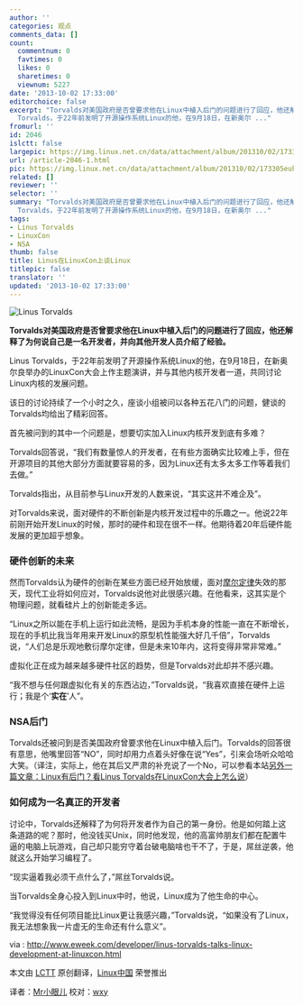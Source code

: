 ```yaml
---
author: ''
categories: 观点
comments_data: []
count:
  commentnum: 0
  favtimes: 0
  likes: 0
  sharetimes: 0
  viewnum: 5227
date: '2013-10-02 17:33:00'
editorchoice: false
excerpt: "Torvalds对美国政府是否曾要求他在Linux中植入后门的问题进行了回应，他还解释了为何说自己是一名开发者，并向其他开发人员介绍了经验。\r\nLinus
  Torvalds，于22年前发明了开源操作系统Linux的他，在9月18日，在新奥尔 ..."
fromurl: ''
id: 2046
islctt: false
largepic: https://img.linux.net.cn/data/attachment/album/201310/02/173305eukcufo9686s26om.jpg
url: /article-2046-1.html
pic: https://img.linux.net.cn/data/attachment/album/201310/02/173305eukcufo9686s26om.jpg.thumb.jpg
related: []
reviewer: ''
selector: ''
summary: "Torvalds对美国政府是否曾要求他在Linux中植入后门的问题进行了回应，他还解释了为何说自己是一名开发者，并向其他开发人员介绍了经验。\r\nLinus
  Torvalds，于22年前发明了开源操作系统Linux的他，在9月18日，在新奥尔 ..."
tags:
- Linus Torvalds
- LinuxCon
- NSA
thumb: false
title: Linus在LinuxCon上谈Linux
titlepic: false
translator: ''
updated: '2013-10-02 17:33:00'
---
```


![Linus Torvalds](https://img.linux.net.cn/data/attachment/album/201310/02/173305eukcufo9686s26om.jpg)


**Torvalds对美国政府是否曾要求他在Linux中植入后门的问题进行了回应，他还解释了为何说自己是一名开发者，并向其他开发人员介绍了经验。**


Linus Torvalds，于22年前发明了开源操作系统Linux的他，在9月18日，在新奥尔良举办的LinuxCon大会上作主题演讲，并与其他内核开发者一道，共同讨论Linux内核的发展问题。


该日的讨论持续了一个小时之久，座谈小组被问以各种五花八门的问题，健谈的Torvalds均给出了精彩回答。


首先被问到的其中一个问题是，想要切实加入Linux内核开发到底有多难？


Torvalds回答说，“我们有数量惊人的开发者，在有些方面确实比较难上手，但在开源项目的其他大部分方面就要容易的多，因为Linux还有太多太多工作等着我们去做。”


Torvalds指出，从目前参与Linux开发的人数来说，“其实这并不难企及”。


对Torvalds来说，面对硬件的不断创新是内核开发过程中的乐趣之一。他说22年前刚开始开发Linux的时候，那时的硬件和现在很不一样。他期待着20年后硬件能发展的更加超乎想象。


### **硬件创新的未来**


然而Torvalds认为硬件的创新在某些方面已经开始放缓，面对[摩尔定律](http://en.wikipedia.org/wiki/Moore%27s_law)失效的那天，现代工业将如何应对，Torvalds说他对此很感兴趣。在他看来，这其实是个物理问题，就看硅片上的创新能走多远。


“Linux之所以能在手机上运行如此流畅，是因为手机本身的性能一直在不断增长，现在的手机比我当年用来开发Linux的原型机性能强大好几千倍”，Torvalds说，“人们总是乐观地敷衍摩尔定律，但是未来10年内，这将变得非常非常难。”


虚拟化正在成为越来越多硬件社区的趋势，但是Torvalds对此却并不感兴趣。


“我不想与任何跟虚拟化有关的东西沾边，”Torvalds说，“我喜欢直接在硬件上运行；我是个‘**实在**’人”。


### **NSA后门**


Torvalds还被问到是否美国政府曾要求他在Linux中植入后门。Torvalds的回答很有意思，他嘴里回答“NO”，同时却用力点着头好像在说“Yes”，引来会场听众哈哈大笑。（译注，实际上，他在其后又严肃的补充说了一个No，可以参看本站[另外一篇文章：Linux有后门？看Linus Torvalds在LinuxCon大会上怎么说](http://linux.cn/article-2015-1.html)）


### **如何成为一名真正的开发者**


讨论中，Torvalds还解释了为何将开发者作为自己的第一身份。他是如何踏上这条道路的呢？那时，他没钱买Unix，同时他发现，他的高富帅朋友们都在配置牛逼的电脑上玩游戏，自己却只能穷守着台破电脑啥也干不了，于是，屌丝逆袭，他就这么开始学习编程了。


“现实逼着我必须干点什么了，”屌丝Torvalds说。


当Torvalds全身心投入到Linux中时，他说，Linux成为了他生命的中心。


“我觉得没有任何项目能比Linux更让我感兴趣，”Torvalds说，“如果没有了Linux，我无法想象我一片虚无的生命还有什么意义”。


 


via : <http://www.eweek.com/developer/linus-torvalds-talks-linux-development-at-linuxcon.html>


本文由 [LCTT](https://github.com/LCTT/TranslateProject) 原创翻译，[Linux中国](http://linux.cn/portal.php) 荣誉推出


译者：[Mr小眼儿](http://linux.cn/space/14801) 校对：[wxy](http://linux.cn/space/wxy)